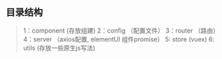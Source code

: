 ## 目录结构
> 1：component (存放组建)
> 2：config （配置文件）
> 3：router （路由）
> 4：server （axios配置, elementUI 组件promise）
> 5: store (vuex)
> 6: utils (存放一些原生js写法)



